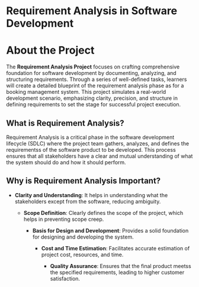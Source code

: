 # Requirement Analysis in Software Development

<h1>About the Project</h1>

<p>
  The <strong>Requirement Analysis Project</strong> focuses on crafting comprehensive foundation for software development by  documenting, analyzing, and structuring requirements. Through a series of well-defined tasks, learners will create a detailed blueprint of the requirement analysis phase as for a booking management system. This project simulates a real-world development scenario, emphasizing clarity, precision, and structure in defining requirements to set the stage for successful project execution.
</p>

<section>
<h1>What is Requirement Analysis?</h1>

<p>
  Requirement Analysis is a critical phase in the software development lifecycle (SDLC) where the project team gathers, analyzes, and defines the requirementss of the software product to be developed. This process ensures that all stakeholders have a clear and mutual understanding of what the system should do and how it should perform.
</p>
</section>

<section>
<h1>Why is Requirement Analysis Important?</h1>

<ul>
  <li><strong>Clarity and Understanding</strong>: It helps in understanding what the stakeholders except from the software, reducing ambiguity.</li>
<ul>
  <li><strong>Scope Definition</strong>: Clearly defines the scope of the project, which helps in preventing scope creep.</li>
<ul>
  <li><strong>Basis for Design and Development</strong>: Provides a solid foundation for designing and developing the system.</li>
<ul>
  <li><strong>Cost and Time Estimation</strong>: Facilitates accurate estimation of project cost, resources, and time.</li>
<ul>
  <li><strong>Quality Assurance</strong>: Ensures that the final product meetss the specified requirements, leading to higher customer satisfaction.</li>
</ul>
</section>


